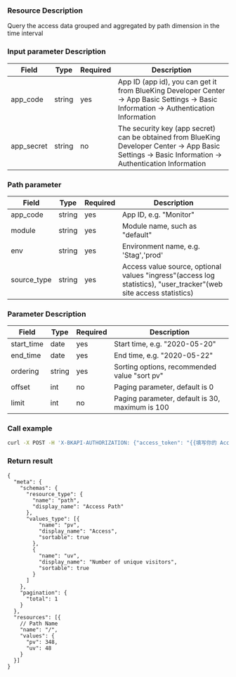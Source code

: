 ### Resource Description

Query the access data grouped and aggregated by path dimension in the time interval

### Input parameter Description

|   Field   | Type | Required |     Description     |
| ------------ | ------------ | ------ | ---------------- |
| app_code   |  string |yes| App ID (app id), you can get it from BlueKing Developer Center -> App Basic Settings -> Basic Information -> Authentication Information |
| app_secret | string |no| The security key (app secret) can be obtained from BlueKing Developer Center -> App Basic Settings -> Basic Information -> Authentication Information |

### Path parameter

|   Field   | Type | Required |     Description     |
| ------------ | ------------ | ------ | ---------------- |
| app_code   |  string |yes| App ID, e.g. "Monitor" |
| module   |  string |yes| Module name, such as "default"|
| env   |  string | yes      | Environment name, e.g. 'Stag','prod'|
| source_type   |  string |yes| Access value source, optional values "ingress"(access log statistics), "user_tracker"(web site access statistics)|

### Parameter Description

|   Field   | Type | Required |     Description     |
| ------------ | ------------ | ------ | ---------------- |
| start_time   |  date |yes| Start time, e.g. "2020-05-20"|
| end_time   |  date |yes| End time, e.g. "2020-05-22"|
| ordering | string |yes| Sorting options, recommended value "sort pv"|
| offset  | int |no| Paging parameter, default is 0|
| limit   |  int |no| Paging parameter, default is 30, maximum is 100|

### Call example

```bash
curl -X POST -H 'X-BKAPI-AUTHORIZATION: {"access_token": "{{填写你的 AccessToken}}"}' http://bkapi.example.com/api/bkpaas3/prod/bkapps/applications/{app_code}/modules/{module}/envs/{env}/analysis/m/{source_type}/metrics/dimension/path?start_time={start_time}&end_time={end_time}&ordering=-pv
```


### Return result

```javascirpt
{
  "meta": {
    "schemas": {
      "resource_type": {
        "name": "path",
        "display_name": "Access Path"
      },
      "values_type": [{
          "name": "pv",
          "display_name": "Access",
          "sortable": true
        },
        {
          "name": "uv",
          "display_name": "Number of unique visitors",
          "sortable": true
        }
      ]
    },
    "pagination": {
      "total": 1
    }
  },
  "resources": [{
    // Path Name
    "name": "/",
    "values": {
      "pv": 348,
      "uv": 48
    }
  }]
}
```